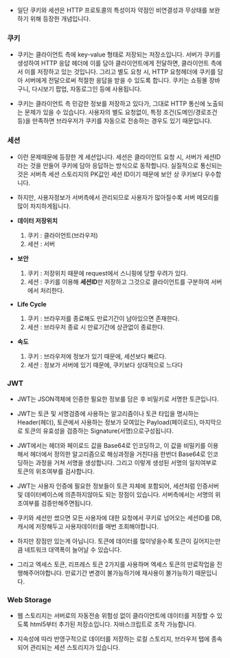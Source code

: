 - 일단 쿠키와 세션은 HTTP 프로토콜의 특성이자 약점인 비연결성과 무상태를 보완하기 위해 등장한 개념입니다.

### 쿠키
- 쿠키는 클라이언트 측에 key-value 형태로 저장되는 저장소입니다. 서버가 쿠키를 생성하여 HTTP 응답 헤더에 이를 담아 클라이언트에게 전달하면, 클라이언트 측에서 이를 저장하고 있는 것입니다. 그리고 별도 요청 시, HTTP 요청헤더에 쿠키를 담아 서버에게 전달으로써 적절한 응답을 받을 수 있도록 합니다. 쿠키는 쇼핑몰 장바구니, 다시보기 팝업, 자동로그인 등에 사용됩니다.

- 쿠키는 클라이언트 측 민감한 정보를 저장하고 있다가, 그대로 HTTP 통신에 노출되는 문제가 있을 수 있습니다. 사용자의 별도 요청없이, 특정 조건(도메인/경로조건 등)을 만족하면 브라우저가 쿠키를 자동으로 전송하는 경우도 있기 때문입니다.

### 세션
- 이런 문제때문에 등장한 게 세션입니다. 세션은 클라이언트 요청 시, 서버가 세션ID라는 것을 만들어 쿠키에 담아 응답하는 방식으로 동작합니다. 실질적으로 통신되는 것은 서버측 세션 스토리지의 PK값인 세션 ID이기 때문에 보안 상 쿠키보다 우수합니다.

- 하지만, 사용자정보가 서버측에서 관리되므로 사용자가 많아질수록 서버 메모리를 많이 차지하게됩니다.


- **데이터 저장위치**
	1. 쿠키 : 클라이언트(브라우저)
	2. 세션 : 서버
- **보안**
	1. 쿠키 : 저장위치 때문에 request에서 스니핑에 당할 우려가 있다.
	2. 세션 : 쿠키를 이용해 **세션ID**만 저장하고 그것으로 클라이언트를 구분하여 서버에서 처리한다.
- **Life Cycle**
	1. 쿠키 : 브라우저를 종료해도 만료기간이 남아있으면 존재한다.
	2. 세션 : 브라우저 종료 시 만료기간에 상관없이 종료한다.
- **속도**
	1. 쿠키 : 브라우저에 정보가 있기 때문에, 세션보다 빠르다.
	2. 세션 : 정보가 서버에 있기 때문에, 쿠키보다 상대적으로 느다다


### JWT
- JWT는 JSON객체에 인증한 필요한 정보를 담은 후 비밀키로 서명한 토큰입니다. 
- JWT는 토큰 및 서명검증에 사용하는 알고리즘이나 토큰 타입을 명시하는 Header(헤더), 토큰에서 사용하는 정보가 모여있는 Payload(페이로드), 마지막으로 토큰의 유효성을 검증하는 Signature(서명)으로구성됩니다.
- JWT에서는 헤더와 페이로드 값을 Base64로 인코딩하고, 이 값을 비밀키를 이용해서 헤더에서 정의한 알고리즘으로 해싱과정을 거친다음 한번더 Base64로 인코딩하는 과정을 거쳐 서명을 생성합니다. 그리고 이렇게 생성된 서명의 일치여부로 토큰의 위조여부를 검사합니다.

- JWT는 사용자 인증에 필요한 정보들이 토큰 자체에 포함되어, 세션처럼 인증서버 및 데이터베이스에 의존하지않아도 되는 장점이 있습니다. 서버측에서는 서명의 위조여부를 검증만해주면됩니다. 
- 쿠키와 세션만 썼으면 모든 사용자에 대한 요청에서 쿠키로 넘어오는 세션ID를 DB, 캐시에 저장해두고 사용자데이터를 매번 조회해야합니다.

- 하지만 장점만 있는게 아닙니다. 토큰에 데이터를 많이넣을수록 토큰이 길어지는만큼 네트워크 대역폭이 늘어날 수 있습니다.
- 그리고 엑세스 토큰, 리프레스 토큰 2가지를 사용하며 엑세스 토큰의 만료작업을 진행해주어야합니다. 만료기간 변경이 불가능하기에 재사용이 불가능하기 때문입니다.

### Web Storage
- 웹 스토리지는 서버로의 자동전송 위험성 없이 클라이언트에 데이터를 저장할 수 있도록 html5부터 추가된 저장소입니다. 자바스크립트로 조작 가능합니다.

- 지속성에 따라 반영구적으로 데이터를 저장하는 로컬 스토리지, 브라우저 탭에 종속되어 관리되는 세션 스토리지가 있습니다.